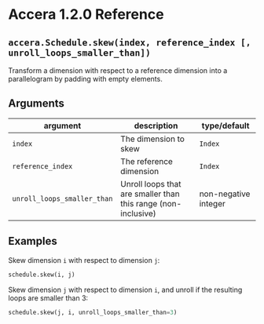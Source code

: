 [//]: # (Project: Accera)
[//]: # (Version: 1.2.0)

# Accera 1.2.0 Reference

## `accera.Schedule.skew(index, reference_index [, unroll_loops_smaller_than])`
Transform a dimension with respect to a reference dimension into a parallelogram by padding with empty elements.

## Arguments

argument | description | type/default
--- | --- | ---
`index` | The dimension to skew | `Index`
`reference_index` | The reference dimension | `Index`
`unroll_loops_smaller_than` | Unroll loops that are smaller than this range (non-inclusive) | non-negative integer

## Examples

Skew dimension `i` with respect to dimension `j`:

```python
schedule.skew(i, j)
```

Skew dimension `j` with respect to dimension `i`, and unroll if the resulting loops are smaller than 3:

```python
schedule.skew(j, i, unroll_loops_smaller_than=3)
```

<div style="page-break-after: always;"></div>
